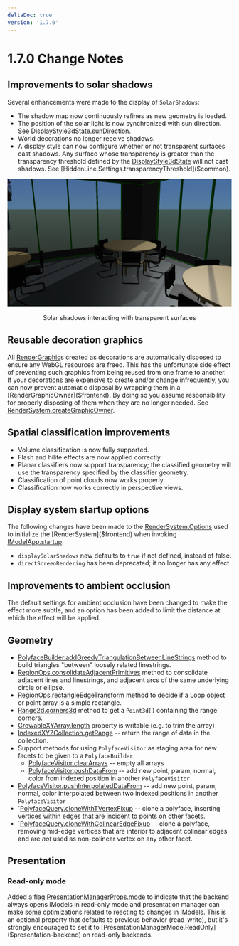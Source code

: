 ```yaml
---
deltaDoc: true
version: '1.7.0'
---
```

# 1.7.0 Change Notes

## Improvements to solar shadows

Several enhancements were made to the display of `SolarShadows`:
* The shadow map now continuously refines as new geometry is loaded.
* The position of the solar light is now synchronized with sun direction. See [DisplayStyle3dState.sunDirection]($frontend).
* World decorations no longer receive shadows.
* A display style can now configure whether or not transparent surfaces cast shadows. Any surface whose transparency is greater than the transparency threshold defined by the [DisplayStyle3dState]($frontend) will not cast shadows. See [HiddenLine.Settings.transparencyThreshold]($common).

![shadows transparency](./assets/shadows_transparency.png "Using transparency threshold to control how solar shadows interact with transparent surfaces.")
<p align="center">Solar shadows interacting with transparent surfaces</p>

## Reusable decoration graphics

All [RenderGraphic]($frontend)s created as decorations are automatically disposed to ensure any WebGL resources are freed. This has the unfortunate side effect of preventing such graphics from being reused from one frame to another. If your decorations are expensive to create and/or change infrequently, you can now prevent automatic disposal by wrapping them in a [RenderGraphicOwner]($frontend). By doing so you assume responsibility for properly disposing of them when they are no longer needed. See [RenderSystem.createGraphicOwner]($frontend).

## Spatial classification improvements

* Volume classification is now fully supported.
* Flash and hilite effects are now applied correctly.
* Planar classifiers now support transparency; the classified geometry will use the transparency specified by the classifier geometry.
* Classification of point clouds now works properly.
* Classification now works correctly in perspective views.

## Display system startup options

The following changes have been made to the [RenderSystem.Options]($frontend) used to initialize the [RenderSystem]($frontend) when invoking [IModelApp.startup]($frontend):

* `displaySolarShadows` now defaults to `true` if not defined, instead of false.
* `directScreenRendering` has been deprecated; it no longer has any effect.

## Improvements to ambient occlusion

The default settings for ambient occlusion have been changed to make the effect more subtle, and an option has been added to limit the distance at which the effect will be applied.

## Geometry

* [PolyfaceBuilder.addGreedyTriangulationBetweenLineStrings]($geometry) method to build triangles "between" loosely related linestrings.
* [RegionOps.consolidateAdjacentPrimitives]($geometry) method to consolidate adjacent lines and linestrings, and adjacent arcs of the same underlying circle or ellipse.
* [RegionOps.rectangleEdgeTransform]($geometry) method to decide if a Loop object or point array is a simple rectangle.
* [Range2d.corners3d]($geometry) method to get a `Point3d[]` containing the range corners.
* [GrowableXYArray.length]($geometry) property is writable (e.g. to trim the array)
* [IndexedXYZCollection.getRange]($geometry) -- return the range of data in the collection.
* Support methods for using `PolyfaceVisitor` as staging area for new facets to be given to a `PolyfaceBuilder`
  * [PolyfaceVisitor.clearArrays]($geometry) -- empty all arrays
  * [PolyfaceVisitor.pushDataFrom]($geometry) -- add new point, param, normal, color from indexed position in another `PolyfaceVisitor`
* [PolyfaceVisitor.pushInterpolatedDataFrom]($geometry) -- add new point, param, normal, color interpolated between two indexed positions in another `PolyfaceVisitor`
* `[PolyfaceQuery.cloneWithTVertexFixup]($geometry) -- clone a polyface, inserting vertices within edges that are incident to points on other facets.
* `[PolyfaceQuery.cloneWithColinearEdgeFixup]($geometry) -- clone a polyface, removing mid-edge vertices that are interior to adjacent colinear edges and are _not_ used as non-colinear vertex on any other facet.

## Presentation

### Read-only mode

Added a flag [PresentationManagerProps.mode]($presentation-backend) to indicate that the backend always opens iModels in read-only mode and presentation manager
can make some optimizations related to reacting to changes in iModels. This is an optional property that defaults to previous behavior (read-write), but it's
strongly encouraged to set it to [PresentationManagerMode.ReadOnly]($presentation-backend) on read-only backends.
